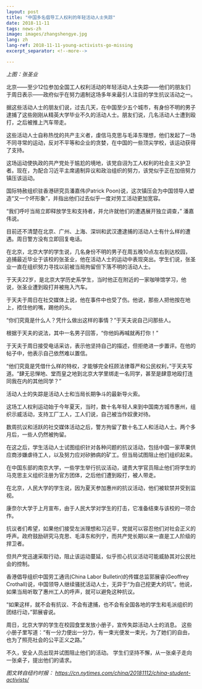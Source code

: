 ```yaml
---
layout: post
title: "中国多名倡导工人权利的年轻活动人士失踪"
date: 2018-11-11
tags: news-zh
image: images/zhangshengye.jpg
lang: zh
lang-ref: 2018-11-11-young-activists-go-missing
excerpt_separator: <!--more-->

---
```


<em>上图：张圣业</em>

北京——至少12位参加全国工人权利活动的年轻活动人士失踪——他们的朋友们于周日表示——政府似乎在努力遏制这场多年来最引人注目的学生抗议活动之一。

据这些活动人士的朋友们说，过去几天，在中国至少五个城市，有身份不明的男子逮捕了这些刚刚从精英大学毕业不久的活动人士。朋友们说，几名活动人士遭到殴打，之后被推上汽车带走。

这些活动人士自称热忱的共产主义者，虔信马克思与毛泽东理想，他们发起了一场不同寻常的运动，反对不平等和企业的贪婪，在中国的一些顶尖学校，该运动获得了支持。

这场运动使执政的共产党处于尴尬的境地，该党自诩为工人权利的社会主义护卫者。现在，为配合习近平主席遏制异议和政治组织的努力，该党似乎正在加倍努力镇压该运动。

国际特赦组织驻香港研究员潘嘉伟(Patrick Poon)说，这次镇压会为中国领导人塑造“又一个坏形象”，并指出他们过去似乎一度对劳工活动更加宽容。

“我们呼吁当局立即释放学生和支持者，并允许就他们的遭遇展开独立调查，” 潘嘉伟说。

目前还不清楚在北京、广州、上海、深圳和武汉遭逮捕的活动人士有什么样的遭遇。周日警方没有立即回复电话。

在北京，北京大学的学生说，几名身份不明的男子在周五晚10点左右到达校园，追捕最近毕业于该校的张圣业，他在活动人士的运动中表现突出。学生们说，张圣业一直在组织努力寻找以前被当局拘留但下落不明的活动人士。

于天夫22岁，是北京大学历史系学生，当时他正在附近的一家咖啡馆学习，他说，张圣业遭到殴打并被拖入汽车。

于天夫于周日在社交媒体上说，他在事件中也受了伤。他说，那些人把他按在地上，捂住他的嘴，踢他的头。

“你们究竟是什么人？凭什么做出这样的事情？”于天夫说自己问那些人。

根据于天夫的说法，其中一名男子回答，“你他妈再喊就再打你！”  

于天夫于周日接受电话采访，表示他坚持自己的描述，但拒绝进一步置评。在他的帖子中，他表示自己依然难以置信。

“他们究竟是凭借什么样的特权，才能够完全枉顾法律尊严和公民权利，”于天夫写道。“肆无忌惮地、堂而皇之地到北京大学里绑走一名同学，甚至是肆意地殴打连同我在内的其他同学？”

活动人士的失踪是活动人士和当局长期争斗的最新导火索。

这场工人权利运动始于今年夏天，当时，数十名年轻人来到中国南方城市惠州，组织示威活动，支持工厂工人，工人们说，自己被当作奴隶对待。

数周抗议和活跃的社交媒体活动之后，警方拘留了数十名工人和活动人士。两个多月后，一些人仍然被拘留。

在这之后，学生活动人士试图组织针对各种问题的抗议活动，包括中国一家苹果供应商涉嫌虐待工人，以及努力应对矽肺病的矿工。但当局试图阻止他们组织起来。

在中国东部的南京大学，一些学生举行抗议活动，谴责大学官员阻止他们将学生的马克思主义组织注册为官方团体，之后他们遭到殴打，被人带走。

在北京，人民大学的学生说，因为夏天参加惠州的抗议活动，他们被软禁并受到监视。

康奈尔大学于上月宣布，由于人民大学对学生的打击，它准备结束与该校的一项合作。

抗议者们希望，如果他们接受左派理想和习近平，党就可以容忍他们对社会正义的呼声。政府鼓励研究马克思、毛泽东和列宁，而共产党长期以来一直是工人阶级的捍卫者。

但共产党迅速采取行动，阻止该运动蔓延，似乎担心抗议活动可能威胁其对公民社会的控制。

香港倡导组织中国劳工通讯(China Labor Bulletin)的传媒总监郭展睿(Geoffrey Crothall)说，中国领导人继续骚扰活动人士，无异于“为自己挖更大的坑”。他说，如果当局听取了惠州工人的呼声，就可以避免这种抗议。

“如果这样，就不会有抗议、不会有逮捕，也不会有全国各地的学生和毛派组织的团结行动，”郭展睿说。

周日，北京大学的学生在校园食堂发放小册子，宣传失踪活动人士的消息。 这些小册子里写道：“有一分力便出一分力，有一束光便发一束光，为了她们的自由，也为了照亮社会的公平正义之路。”

不久，安全人员出现并试图阻止他们的活动。 学生们坚持不懈，从一张桌子走向一张桌子，提出他们的请求。

<em>图文转自纽约时报： <https://cn.nytimes.com/china/20181112/china-student-activists/></em>
